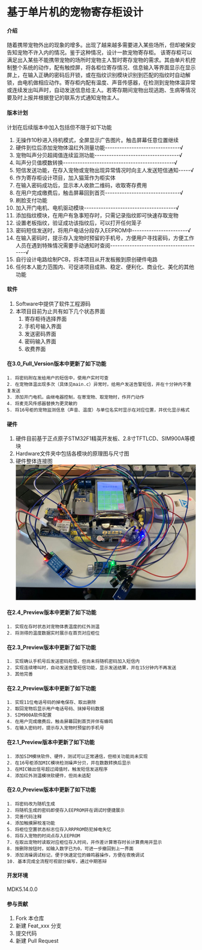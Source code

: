 # 基于单片机的宠物寄存柜设计

#### 介绍
随着携带宠物外出的现象的增多。出现了越来越多需要进入某些场所，但却被保安告知宠物不许入内的情况。鉴于这种情况，设计一款宠物寄存柜。
该寄存柜可以满足出入某些不能携带宠物的场所时宠物主人暂时寄存宠物的需求。其由单片机控制整个系统的动作，配有触控屏，将各柜位寄存情况、信息输入等界面显示在显示屏上，在输入正确的密码后开锁，或在指纹识别模块识别到匹配的指纹时自动解锁，由电机做相应动作。寄存柜内配有温度、声音传感器，在检测到宠物体温异常或连续发出叫声时，自动发送信息给主人。若寄存期间宠物出现逃跑、生病等情况要及时上报并根据登记的联系方式通知宠物主人。

#### 版本计划
计划在后续版本中加入包括但不限于如下功能
1.  无操作10秒进入待机模式，全屏显示广告图片。触击屏幕任意位置继续
2.  硬件到位后添加宠物体温红外测量功能-------------------------------√
3.  宠物叫声分贝超阈值连续监测功能-----------------------------------√
4.  叫声分贝值模数转换----------------------------------------------√
5.  短信发送功能，在存入宠物或宠物出现异常情况时向主人发送短信通知-----√
6.  作为寄存柜设计项目，加入猫笼作为柜实体
7.  在输入密码成功后，显示本人收款二维码，收取寄存费用
8.  在用户完成缴费后，触击屏幕回到首页-------------------------------√
9.  刷脸支付功能
10. 加入开门电机、电机驱动模块--------------------------------------√
11. 添加指纹模块，在用户有急事短存时，只需记录指纹即可快速存取宠物
12. 设置老板指纹，验证成功该指纹后，可以打开任何笼子
13. 密码短信发送时，将用户电话分段存入EEPROM中-----------------------√
14. 在输入密码时，提示存入宠物时预留的手机号，方便用户寻找密码，方便工作人员在遇到特殊情况需要手动通知时查阅---------------------------------------√
15. 自行设计电路绘制PCB，将本项目从开发板搬到原创硬件电路
16. 任何本人能力范围内、可促进项目成熟、稳定、便利化、商业化、美化的其他功能


#### 软件

1.  Software中提供了软件工程源码
2.  本项目目前为止共有如下几个状态界面
    1. 寄存柜待选择界面
    2. 手机号输入界面
    3. 发送密码界面
    4. 密码输入界面
    5. 收费界面


####  在3.0_Full_Version版本中更新了如下功能

    1. 将密码附在发给用户的短信中，使用户实时可查
    2. 在宠物体温出现多次（具体见main.c）异常时，给用户发送告警短信，并在十分钟内不重复发送
    3. 添加开门电机，由继电器控制，在寄宠物、取宠物时，作开门动作
    4. 将麦克风传感器替换为更灵敏的
    5. 将16号柜的宠物监测信息（声音、温度）与单位名实时显示在对应位置，并优化显示格式
    
    
#### 硬件

1. 硬件目前基于正点原子STM32F1精英开发板、2.8寸TFTLCD、SIM900A等模块
2. Hardware文件夹中包括各模块的原理图与尺寸图
3. 硬件整体连接图
![输入图片说明](2.Hardware/%E6%95%B4%E4%BD%93%E7%A1%AC%E4%BB%B6%E8%BF%9E%E6%8E%A5%E5%9B%BE.jpg)


####  在2.4_Preview版本中更新了如下功能

    1. 实现在存时状态对宠物体表温度的红外测温
    2. 将测得的温度数据实时展示在首页对应柜位

####  在2.3_Preview版本中更新了如下功能

    1. 实现确认手机号后发送密码短信，但尚未将随机密码加入短信内
    2. 实现连续嚎叫时，自动发送告警短信功能，显示发送结果，并在15分钟内不再发送
    3. 其他完善

####  在2.2_Preview版本中更新了如下功能

    1. 实现11位电话号码的掉电保存、取出删除
    2. 取回宠物后显示用户电话号码、抹掉号码数据
    3. SIM900A软件配置
    4. 在用户完成缴费后，触击屏幕回到首页并伴有蜂鸣
    5. 在输入密码时，提示存入宠物时预留的手机号

####  在2.1_Preview版本中更新了如下功能

    1. 添加SIM模块软件、硬件，测试可以正常通信，但相关功能尚未实现
    2. 在16号柜添加MIC模块检测噪声分贝，并在数数转换后显示
    3. 在MIC输出信号超过阈值时，触发短信发送程序
    4. 添加红外测温模块软硬件，但尚未适配

####  在2.0_Preview版本中更新了如下功能

    1. 将密码改为随机生成
    2. 将随机生成的密码即使存入EEPROM并在调试时便捷展示
    3. 完善代码注释
    4. 添加触摸屏校准功能
    5. 将柜位空置状态标志位存入RRPROM防犯掉电失忆
    6. 将存入宠物的时间点存入EEPROM
    7. 在取出宠物时读取对应柜位存入时间，并作差计算寄存时长计算费用并显示
    8. 按删除按钮时，如输入数字已为0，可进一步撤回到上一界面
    9. 添加消噪调试标记，便于快速定位的蜂鸣器操作，方便在夜晚调试
    10. 基本完成全流程可视部分编写，通过中期答辩



#### 开发环境

MDK5.14.0.0





#### 参与贡献

1.  Fork 本仓库
2.  新建 Feat_xxx 分支
3.  提交代码
4.  新建 Pull Request

